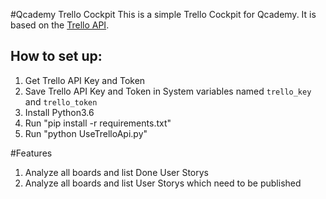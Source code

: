 #Qcademy Trello Cockpit
This is a simple Trello Cockpit for Qcademy. It is based on the [Trello API](https://developers.trello.com/).
## How to set up:
1. Get Trello API Key and Token
2. Save Trello API Key and Token in System variables named `trello_key` and `trello_token`
3. Install Python3.6
4. Run "pip install -r requirements.txt"
5. Run "python UseTrelloApi.py"

#Features
1. Analyze all boards and list Done User Storys
2. Analyze all boards and list User Storys which need to be published